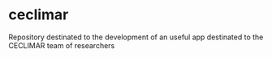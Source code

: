 # ceclimar
Repository destinated to the development of an useful app destinated to the CECLIMAR team of researchers
